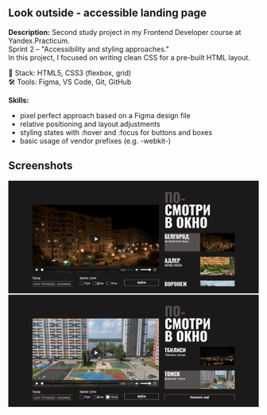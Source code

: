 ## Look outside - accessible landing page
**Description:** Second study project in my Frontend Developer course at Yandex.Practicum.  
Sprint 2 – "Accessibility and styling approaches."  
In this project, I focused on writing clean CSS for a pre-built HTML layout.

🔧 Stack: HTML5, CSS3 (flexbox, grid)  
🛠️ Tools: Figma, VS Code, Git, GitHub

**Skills:**
- pixel perfect approach based on a Figma design file
- relative positioning and layout adjustments
- styling states with :hover and :focus for buttons and boxes
- basic usage of vendor prefixes (e.g. -webkit-)

## Screenshots  
![Screen1](images/screenshot1.png)  
![Screen2](images/screenshot2.png)    
